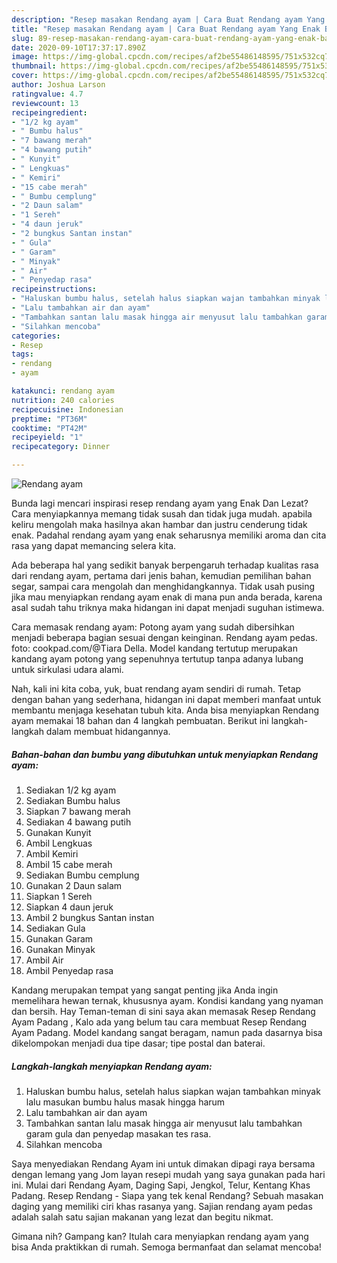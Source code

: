 ```yaml
---
description: "Resep masakan Rendang ayam | Cara Buat Rendang ayam Yang Enak Banget"
title: "Resep masakan Rendang ayam | Cara Buat Rendang ayam Yang Enak Banget"
slug: 89-resep-masakan-rendang-ayam-cara-buat-rendang-ayam-yang-enak-banget
date: 2020-09-10T17:37:17.890Z
image: https://img-global.cpcdn.com/recipes/af2be55486148595/751x532cq70/rendang-ayam-foto-resep-utama.jpg
thumbnail: https://img-global.cpcdn.com/recipes/af2be55486148595/751x532cq70/rendang-ayam-foto-resep-utama.jpg
cover: https://img-global.cpcdn.com/recipes/af2be55486148595/751x532cq70/rendang-ayam-foto-resep-utama.jpg
author: Joshua Larson
ratingvalue: 4.7
reviewcount: 13
recipeingredient:
- "1/2 kg ayam"
- " Bumbu halus"
- "7 bawang merah"
- "4 bawang putih"
- " Kunyit"
- " Lengkuas"
- " Kemiri"
- "15 cabe merah"
- " Bumbu cemplung"
- "2 Daun salam"
- "1 Sereh"
- "4 daun jeruk"
- "2 bungkus Santan instan"
- " Gula"
- " Garam"
- " Minyak"
- " Air"
- " Penyedap rasa"
recipeinstructions:
- "Haluskan bumbu halus, setelah halus siapkan wajan tambahkan minyak lalu masukan bumbu halus masak hingga harum"
- "Lalu tambahkan air dan ayam"
- "Tambahkan santan lalu masak hingga air menyusut lalu tambahkan garam gula dan penyedap masakan tes rasa."
- "Silahkan mencoba"
categories:
- Resep
tags:
- rendang
- ayam

katakunci: rendang ayam 
nutrition: 240 calories
recipecuisine: Indonesian
preptime: "PT36M"
cooktime: "PT42M"
recipeyield: "1"
recipecategory: Dinner

---
```



![Rendang ayam](https://img-global.cpcdn.com/recipes/af2be55486148595/751x532cq70/rendang-ayam-foto-resep-utama.jpg)

Bunda lagi mencari inspirasi resep rendang ayam yang Enak Dan Lezat? Cara menyiapkannya memang tidak susah dan tidak juga mudah. apabila keliru mengolah maka hasilnya akan hambar dan justru cenderung tidak enak. Padahal rendang ayam yang enak seharusnya memiliki aroma dan cita rasa yang dapat memancing selera kita.

Ada beberapa hal yang sedikit banyak berpengaruh terhadap kualitas rasa dari rendang ayam, pertama dari jenis bahan, kemudian pemilihan bahan segar, sampai cara mengolah dan menghidangkannya. Tidak usah pusing jika mau menyiapkan rendang ayam enak di mana pun anda berada, karena asal sudah tahu triknya maka hidangan ini dapat menjadi suguhan istimewa.

Cara memasak rendang ayam: Potong ayam yang sudah dibersihkan menjadi beberapa bagian sesuai dengan keinginan. Rendang ayam pedas. foto: cookpad.com/@Tiara Della. Model kandang tertutup merupakan kandang ayam potong yang sepenuhnya tertutup tanpa adanya lubang untuk sirkulasi udara alami.


Nah, kali ini kita coba, yuk, buat rendang ayam sendiri di rumah. Tetap dengan bahan yang sederhana, hidangan ini dapat memberi manfaat untuk membantu menjaga kesehatan tubuh kita. Anda bisa menyiapkan Rendang ayam memakai 18 bahan dan 4 langkah pembuatan. Berikut ini langkah-langkah dalam membuat hidangannya.

<!--inarticleads1-->

##### Bahan-bahan dan bumbu yang dibutuhkan untuk menyiapkan Rendang ayam:

1. Sediakan 1/2 kg ayam
1. Sediakan  Bumbu halus
1. Siapkan 7 bawang merah
1. Sediakan 4 bawang putih
1. Gunakan  Kunyit
1. Ambil  Lengkuas
1. Ambil  Kemiri
1. Ambil 15 cabe merah
1. Sediakan  Bumbu cemplung
1. Gunakan 2 Daun salam
1. Siapkan 1 Sereh
1. Siapkan 4 daun jeruk
1. Ambil 2 bungkus Santan instan
1. Sediakan  Gula
1. Gunakan  Garam
1. Gunakan  Minyak
1. Ambil  Air
1. Ambil  Penyedap rasa


Kandang merupakan tempat yang sangat penting jika Anda ingin memelihara hewan ternak, khususnya ayam. Kondisi kandang yang nyaman dan bersih. Hay Teman-teman di sini saya akan memasak Resep Rendang Ayam Padang , Kalo ada yang belum tau cara membuat Resep Rendang Ayam Padang. Model kandang sangat beragam, namun pada dasarnya bisa dikelompokan menjadi dua tipe dasar; tipe postal dan baterai. 

<!--inarticleads2-->

##### Langkah-langkah menyiapkan Rendang ayam:

1. Haluskan bumbu halus, setelah halus siapkan wajan tambahkan minyak lalu masukan bumbu halus masak hingga harum
1. Lalu tambahkan air dan ayam
1. Tambahkan santan lalu masak hingga air menyusut lalu tambahkan garam gula dan penyedap masakan tes rasa.
1. Silahkan mencoba


Saya menyediakan Rendang Ayam ini untuk dimakan dipagi raya bersama dengan lemang yang Jom layan resepi mudah yang saya gunakan pada hari ini. Mulai dari Rendang Ayam, Daging Sapi, Jengkol, Telur, Kentang Khas Padang. Resep Rendang - Siapa yang tek kenal Rendang? Sebuah masakan daging yang memiliki ciri khas rasanya yang. Sajian rendang ayam pedas adalah salah satu sajian makanan yang lezat dan begitu nikmat. 

Gimana nih? Gampang kan? Itulah cara menyiapkan rendang ayam yang bisa Anda praktikkan di rumah. Semoga bermanfaat dan selamat mencoba!
